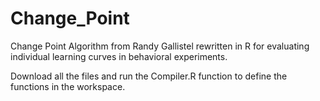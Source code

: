 Change_Point
============

Change Point Algorithm from Randy Gallistel rewritten in R for evaluating individual learning curves in behavioral experiments.

Download all the files and run the Compiler.R function to define the functions in the workspace.

